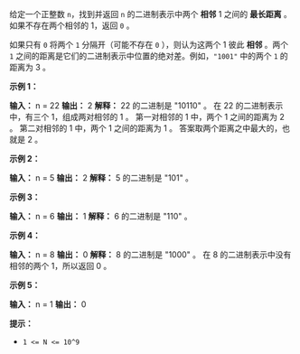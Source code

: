 给定一个正整数 `n`，找到并返回 `n` 的二进制表示中两个 **相邻** 1 之间的 **最长距离** 。如果不存在两个相邻的 1，返回 `0` 。

如果只有 `0` 将两个 `1` 分隔开（可能不存在 `0` ），则认为这两个 1 彼此 **相邻** 。两个 `1` 之间的距离是它们的二进制表示中位置的绝对差。例如，`"1001"` 中的两个 `1` 的距离为 3 。

**示例 1：** 

**输入：** n = 22
**输出：** 2
**解释：** 
22 的二进制是 "10110" 。
在 22 的二进制表示中，有三个 1，组成两对相邻的 1 。
第一对相邻的 1 中，两个 1 之间的距离为 2 。
第二对相邻的 1 中，两个 1 之间的距离为 1 。
答案取两个距离之中最大的，也就是 2 。

**示例 2：** 

**输入：** n = 5
**输出：** 2
**解释：** 
5 的二进制是 "101" 。

**示例 3：** 

**输入：** n = 6
**输出：** 1
**解释：** 
6 的二进制是 "110" 。

**示例 4：** 

**输入：** n = 8
**输出：** 0
**解释：** 
8 的二进制是 "1000" 。
在 8 的二进制表示中没有相邻的两个 1，所以返回 0 。

**示例 5：** 

**输入：** n = 1
**输出：** 0

**提示：** 

*   `1 <= N <= 10^9`